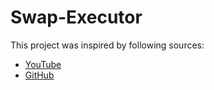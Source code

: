# Swap-Executor

This project was inspired by following sources:
- [YouTube](https://www.youtube.com/watch?v=vXu5GeLP6A8)
- [GitHub](https://gist.github.com/BlockmanCodes/1ed5e4b3cd597f02e539049c3473f7b3)